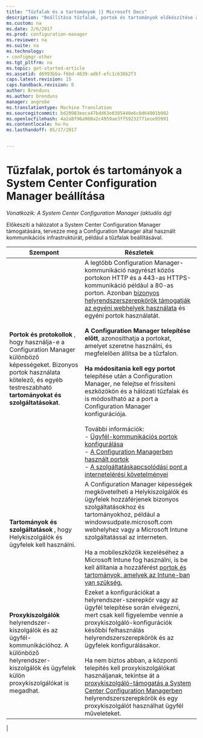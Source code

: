 ```yaml
---
title: "Tűzfalak és a tartományok |} Microsoft Docs"
description: "Beállítása tűzfalak, portok és tartományok előkészítése a System Center Configuration Manager-kommunikáció"
ms.custom: na
ms.date: 2/6/2017
ms.prod: configuration-manager
ms.reviewer: na
ms.suite: na
ms.technology:
- configmgr-other
ms.tgt_pltfrm: na
ms.topic: get-started-article
ms.assetid: d6993bba-f6bd-4639-adbf-efc1c638b2f3
caps.latest.revision: 15
caps.handback.revision: 0
author: Brenduns
ms.author: brenduns
manager: angrobe
ms.translationtype: Machine Translation
ms.sourcegitcommit: bd20983eeca47bdd63e0385440e6c8d64901b902
ms.openlocfilehash: 4a2a8f96a900a2c4959ae3ff59232771ece95991
ms.contentlocale: hu-hu
ms.lasthandoff: 05/17/2017


---
```

# <a name="set-up-firewalls-ports-and-domains-for-system-center-configuration-manager"></a>Tűzfalak, portok és tartományok a System Center Configuration Manager beállítása

*Vonatkozik: A System Center Configuration Manager (aktuális ág)*

Előkészíti a hálózatot a System Center Configuration Manager támogatására, tervezze meg a Configuration Manager által használt kommunikációs infrastruktúrát, például a tűzfalak beállításával.  

|Szempont|Részletek|  
|-------------------|-------------|  
|**Portok és protokollok** , hogy használja-e a Configuration Manager különböző képességeket. Bizonyos portok használata kötelező, és egyéb testreszabható **tartományokat és szolgáltatásokat**.|A legtöbb Configuration Manager-kommunikáció nagyrészt közös portokon HTTP és a 443-as HTTPS-kommunikáció például a 80-as porton. Azonban [bizonyos helyrendszerszerepkörök támogatják az egyéni webhelyek használata](/sccm/core/plan-design/network/websites-for-site-system-servers) és egyéni portok használatát.<br /><br /> **A Configuration Manager telepítése előtt**, azonosíthatja a portokat, amelyet szeretne használni, és megfelelően állítsa be a tűzfalon.<br /><br /> **Ha módosítania kell egy portot** telepítése után a Configuration Manager, ne felejtse el frissíteni eszközökön és a hálózati tűzfalak és is módosítható az a port a Configuration Manager konfigurációja.<br /><br /> További információk: </br>- [Ügyfél-kommunikációs portok konfigurálása](../../../core/clients/deploy/configure-client-communication-ports.md) </br>- [A Configuration Managerben használt portok](../../../core/plan-design/hierarchy/ports.md) </br>- [A szolgáltatáskapcsolódási pont a internetelérési követelményei](/sccm/core/servers/deploy/configure/about-the-service-connection-point#bkmk_urls)|  
|**Tartományok és szolgáltatások** , hogy Helykiszolgálók és ügyfelek kell használni.|A Configuration Manager képességek megkövetelheti a Helykiszolgálók és ügyfelek hozzáférjenek bizonyos szolgáltatásokhoz és tartományokhoz, például a windowsudpate.microsoft.com webhelyhez vagy a Microsoft Intune szolgáltatással az interneten.<br /><br /> Ha a mobileszközök kezeléséhez a Microsoft Intune fog használni, is be kell állítania a hozzáférést [portok és tartományok, amelyek az Intune-ban van szükség.](https://docs.microsoft.com/en-us/intune/get-started/network-infrastructure-requirements-for-microsoft-intune)|  
|**Proxykiszolgálók** helyrendszer-kiszolgálók és az ügyfél-kommunikációhoz. A különböző helyrendszer-kiszolgálók és ügyfelek külön proxykiszolgálókat is megadhat.|Ezeket a konfigurációkat a helyrendszer-szerepkör vagy az ügyfél telepítése során elvégezni, mert csak kell figyelembe vennie a proxykiszolgáló-konfigurációk későbbi felhasználás helyrendszerszerepkörök és az ügyfelek konfigurálásakor.<br /><br /> Ha nem biztos abban, a központi telepítés kell proxykiszolgálókat használjanak, tekintse át a [proxykiszolgáló-támogatás a System Center Configuration Managerben](../../../core/plan-design/network/proxy-server-support.md) helyrendszerszerepkörök és egy proxykiszolgálót használhat ügyfél műveleteket.|   
|  

